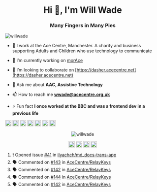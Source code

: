 <h1 align="center">Hi 👋, I'm Will Wade</h1>
<h3 align="center">Many Fingers in Many Pies</h3>
<p align="left"> <img src="https://komarev.com/ghpvc/?username=willwade" alt="willwade" /> </p>

- 🏢 I work at the Ace Centre, Manchester. A charity and business supporting Adults and Children who use technology to communicate

- 🔭 I’m currently working on [morAce](http://github.com/acecentre/morace)

- 👯 I’m looking to collaborate on [https://dasher.acecentre.net](https://dasher.acecentre.net)

- 💬 Ask me about **AAC, Assistive Technology**

- 📫 How to reach me **wwade@acecentre.org.uk**

- ⚡ Fun fact **I once worked at the BBC and was a frontend dev in a previous life**

<p align="left"><img src="https://konpa.github.io/devicon/devicon.git/icons/vuejs/vuejs-original-wordmark.svg" alt="vuejs" width="20" height="20"/> <img src="https://konpa.github.io/devicon/devicon.git/icons/angularjs/angularjs-original.svg" alt="angularjs" width="20" height="20"/> <img src="https://konpa.github.io/devicon/devicon.git/icons/bootstrap/bootstrap-plain.svg" alt="bootstrap" width="20" height="20"/> <img src="https://konpa.github.io/devicon/devicon.git/icons/sass/sass-original.svg" alt="sass" width="20" height="20"/> <img src="https://konpa.github.io/devicon/devicon.git/icons/python/python-original-wordmark.svg" alt="python" width="20" height="20"/> <img src="https://konpa.github.io/devicon/devicon.git/icons/swift/swift-original-wordmark.svg" alt="swift" width="20" height="20"/> <img src="https://konpa.github.io/devicon/devicon.git/icons/nginx/nginx-original.svg" alt="nginx" width="20" height="20"/></p><p align="center"> <img src="https://github-readme-stats.vercel.app/api?username=willwade&show_icons=true" alt="willwade" /> </p>

<p align="center"> 
<a href="https://twitter.com/willwade" target="blank"><img align="center" src="https://cdn.jsdelivr.net/npm/simple-icons@3.0.1/icons/twitter.svg" alt="willwade" height="20" width="20" /></a>
<a href="https://linkedin.com/in/willwade" target="blank"><img align="center" src="https://cdn.jsdelivr.net/npm/simple-icons@3.0.1/icons/linkedin.svg" alt="willwade" height="20" width="20" /></a>
<a href="https://fb.com/will.wade1" target="blank"><img align="center" src="https://cdn.jsdelivr.net/npm/simple-icons@3.0.1/icons/facebook.svg" alt="will.wade1" height="20" width="20" /></a>
<a href="https://instagram.com/willwade" target="blank"><img align="center" src="https://cdn.jsdelivr.net/npm/simple-icons@3.0.1/icons/instagram.svg" alt="willwade" height="20" width="20" /></a>
</p>

<!--START_SECTION:activity-->
1. ❗ Opened issue [#41](https://github.com/ilyachch/md_docs-trans-app/issues/41) in [ilyachch/md_docs-trans-app](https://github.com/ilyachch/md_docs-trans-app)
2. 🗣 Commented on [#143](https://github.com/AceCentre/RelayKeys/issues/143#issuecomment-1672776663) in [AceCentre/RelayKeys](https://github.com/AceCentre/RelayKeys)
3. 🗣 Commented on [#142](https://github.com/AceCentre/RelayKeys/issues/142#issuecomment-1672770772) in [AceCentre/RelayKeys](https://github.com/AceCentre/RelayKeys)
4. 🗣 Commented on [#144](https://github.com/AceCentre/RelayKeys/issues/144#issuecomment-1671586039) in [AceCentre/RelayKeys](https://github.com/AceCentre/RelayKeys)
5. 🗣 Commented on [#142](https://github.com/AceCentre/RelayKeys/issues/142#issuecomment-1665867526) in [AceCentre/RelayKeys](https://github.com/AceCentre/RelayKeys)
<!--END_SECTION:activity-->
